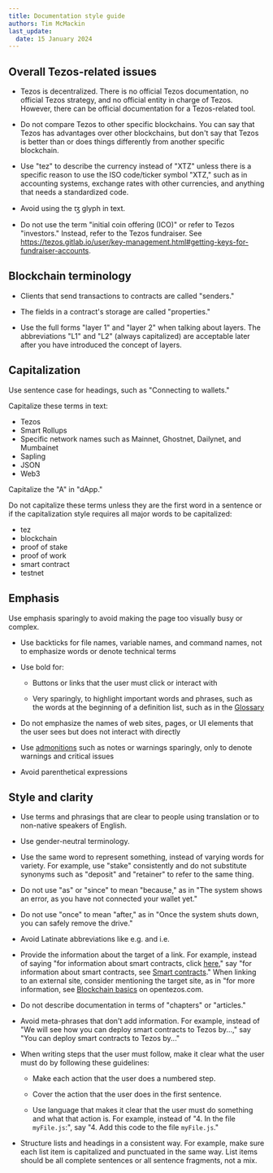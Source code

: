 ```yaml
---
title: Documentation style guide
authors: Tim McMackin
last_update:
  date: 15 January 2024
---
```


## Overall Tezos-related issues

- Tezos is decentralized.
There is no official Tezos documentation, no official Tezos strategy, and no official entity in charge of Tezos.
However, there can be official documentation for a Tezos-related tool.

- Do not compare Tezos to other specific blockchains.
You can say that Tezos has advantages over other blockchains, but don't say that Tezos is better than or does  things differently from another specific blockchain.

- Use "tez" to describe the currency instead of "XTZ" unless there is a specific reason to use the ISO code/ticker symbol "XTZ," such as in accounting systems, exchange rates with other currencies, and anything that needs a standardized code.

- Avoid using the ꜩ glyph in text.

- Do not use the term "initial coin offering (ICO)" or refer to Tezos "investors."
Instead, refer to the Tezos fundraiser.
See https://tezos.gitlab.io/user/key-management.html#getting-keys-for-fundraiser-accounts.

## Blockchain terminology

- Clients that send transactions to contracts are called "senders."

- The fields in a contract's storage are called "properties."

- Use the full forms "layer 1" and "layer 2" when talking about layers.
The abbreviations "L1" and "L2" (always capitalized) are acceptable later after you have introduced the concept of layers.

## Capitalization

Use sentence case for headings, such as "Connecting to wallets."

Capitalize these terms in text:

- Tezos
- Smart Rollups
- Specific network names such as Mainnet, Ghostnet, Dailynet, and Mumbainet
- Sapling
- JSON
- Web3

Capitalize the "A" in "dApp."

Do not capitalize these terms unless they are the first word in a sentence or if the capitalization style requires all major words to be capitalized:

- tez
- blockchain
- proof of stake
- proof of work
- smart contract
- testnet

## Emphasis

Use emphasis sparingly to avoid making the page too visually busy or complex.

- Use backticks for file names, variable names, and command names, not to emphasize words or denote technical terms

- Use bold for:

  - Buttons or links that the user must click or interact with

  - Very sparingly, to highlight important words and phrases, such as the words at the beginning of a definition list, such as in the [Glossary](../overview/glossary)

- Do not emphasize the names of web sites, pages, or UI elements that the user sees but does not interact with directly

- Use [admonitions](https://docusaurus.io/docs/markdown-features/admonitions) such as notes or warnings sparingly, only to denote warnings and critical issues

- Avoid parenthetical expressions

## Style and clarity

- Use terms and phrasings that are clear to people using translation or to non-native speakers of English.

- Use gender-neutral terminology.

- Use the same word to represent something, instead of varying words for variety.
For example, use "stake" consistently and do not substitute synonyms such as "deposit" and "retainer" to refer to the same thing.

- Do not use "as" or "since" to mean "because," as in "The system shows an error, as you have not connected your wallet yet."

- Do not use "once" to mean "after," as in "Once the system shuts down, you can safely remove the drive."

- Avoid Latinate abbreviations like e.g. and i.e.

- Provide the information about the target of a link.
For example, instead of saying "for information about smart contracts, click [here](https://docs.tezos.com/smart-contracts)," say "for information about smart contracts, see [Smart contracts](https://docs.tezos.com/smart-contracts)."
When linking to an external site, consider mentioning the target site, as in "for more information, see [Blockchain basics](https://opentezos.com/blockchain-basics) on opentezos.com.

- Do not describe documentation in terms of "chapters" or "articles."

- Avoid meta-phrases that don't add information.
For example, instead of "We will see how you can deploy smart contracts to Tezos by...," say "You can deploy smart contracts to Tezos by..."

- When writing steps that the user must follow, make it clear what the user must do by following these guidelines:

  - Make each action that the user does a numbered step.

  - Cover the action that the user does in the first sentence.

  - Use language that makes it clear that the user must do something and what that action is.
  For example, instead of "4. In the file `myFile.js`:", say "4. Add this code to the file `myFile.js`."

- Structure lists and headings in a consistent way.
  For example, make sure each list item is capitalized and punctuated in the same way.
  List items should be all complete sentences or all sentence fragments, not a mix.

